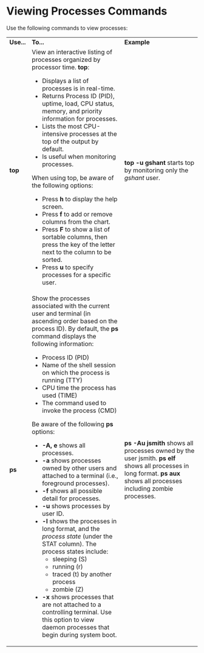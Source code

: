 # Viewing Processes Commands

Use the following commands to view processes:

<table>

<tr> <td><b>Use...</b></td> <td><b>To...</b></td> <td><b>Example</b></td>

</tr>

<tr> <td><b>top</b></td> <td>View an interactive listing of processes
organized by processor time. <b>top</b>:

<ul>

<li>Displays a list of processes is in real-time.

</li>

<li>Returns Process ID (PID), uptime, load, CPU status, memory, and priority
information for processes.

</li>

<li>Lists the most CPU-intensive processes at the top of the output by
default.

</li>

<li>Is useful when monitoring processes.

</li>

</ul>

When using top, be aware of the following options:

<ul>

<li>Press <b>h</b> to display the help screen.

</li>

<li>Press <b>f</b> to add or remove columns from the chart.

</li>

<li>Press <b>F</b> to show a list of sortable columns, then press the key of
the letter next to the column to be sorted.

</li>

<li>Press <b>u</b> to specify processes for a specific user.

</li>

</ul> </td> <td><b>top -u gshant </b>starts top by monitoring only the
<i>gshant</i> user.</td>

</tr>

<tr> <td><b>ps</b></td> <td>Show the processes associated with the current
user and terminal (in ascending order based on the process ID). By default,
the <b>ps</b> command displays the following information:

<ul>

<li>Process ID (PID)

</li>

<li>Name of the shell session on which the process is running (TTY)

</li>

<li>CPU time the process has used (TIME)

</li>

<li>The command used to invoke the process (CMD)

</li>

</ul>

Be aware of the following <b>ps</b> options:

<ul>

<li><b>-A, e </b>shows all processes.

</li>

<li><b>-a </b>shows processes owned by other users and attached to a terminal
(i.e., foreground processes).

</li>

<li><b>-f </b>shows all possible detail for processes.

</li>

<li><b>-u </b>shows processes by user ID.

</li>

<li><b>-l </b>shows the processes in long format, and the <i>process state</i>
(under the STAT column). The process states include:

<ul>

<li>sleeping (S)

</li>

<li>running (r)

</li>

<li>traced (t) by another process

</li>

<li>zombie (Z)

</li>

</ul>

</li>

<li><b>-x </b>shows processes that are not attached to a controlling terminal.
Use this option to view daemon processes that begin during system boot.

</li>

</ul> </td> <td><b>ps -Au jsmith</b> shows all processes owned by the user
jsmith.  
<b>ps elf</b> shows all processes in long format.  
<b>ps aux</b> shows all processes including zombie processes.</td>

</tr> </table>

